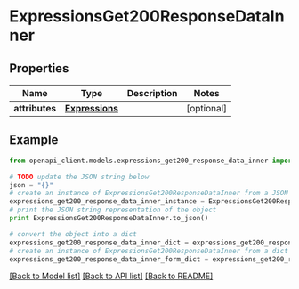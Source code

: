 # ExpressionsGet200ResponseDataInner


## Properties
Name | Type | Description | Notes
------------ | ------------- | ------------- | -------------
**attributes** | [**Expressions**](Expressions.md) |  | [optional] 

## Example

```python
from openapi_client.models.expressions_get200_response_data_inner import ExpressionsGet200ResponseDataInner

# TODO update the JSON string below
json = "{}"
# create an instance of ExpressionsGet200ResponseDataInner from a JSON string
expressions_get200_response_data_inner_instance = ExpressionsGet200ResponseDataInner.from_json(json)
# print the JSON string representation of the object
print ExpressionsGet200ResponseDataInner.to_json()

# convert the object into a dict
expressions_get200_response_data_inner_dict = expressions_get200_response_data_inner_instance.to_dict()
# create an instance of ExpressionsGet200ResponseDataInner from a dict
expressions_get200_response_data_inner_form_dict = expressions_get200_response_data_inner.from_dict(expressions_get200_response_data_inner_dict)
```
[[Back to Model list]](../README.md#documentation-for-models) [[Back to API list]](../README.md#documentation-for-api-endpoints) [[Back to README]](../README.md)


